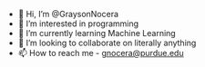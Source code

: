 - 👋 Hi, I’m @GraysonNocera
- 👀 I’m interested in programming
- 🌱 I’m currently learning Machine Learning
- 💞️ I’m looking to collaborate on literally anything
- 📫 How to reach me - gnocera@purdue.edu

<!---
GraysonNocera/GraysonNocera is a ✨ special ✨ repository because its `README.md` (this file) appears on your GitHub profile.
You can click the Preview link to take a look at your changes.
--->
